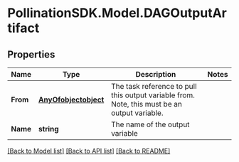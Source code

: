 
# PollinationSDK.Model.DAGOutputArtifact

## Properties

Name | Type | Description | Notes
------------ | ------------- | ------------- | -------------
**From** | [**AnyOfobjectobject**](AnyOfobjectobject.md) | The task reference to pull this output variable from. Note, this must be an output variable. | 
**Name** | **string** | The name of the output variable | 

[[Back to Model list]](../README.md#documentation-for-models)
[[Back to API list]](../README.md#documentation-for-api-endpoints)
[[Back to README]](../README.md)

